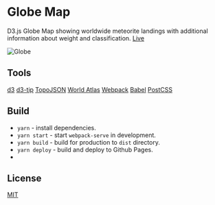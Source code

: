 # Globe Map

<p>D3.js Globe Map showing worldwide meteorite landings with additional information about weight and classification. <a href="https://azdanov.github.io/globe-map/">Live</a></p>

![Globe](https://user-images.githubusercontent.com/6123841/43815024-41d26576-9ad6-11e8-9ae2-055b9b04f3ab.png)

## Tools

[d3](https://d3js.org/)
[d3-tip](https://github.com/Caged/d3-tip)
[TopoJSON](https://github.com/topojson/topojson)
[World Atlas](https://github.com/topojson/world-atlas)
[Webpack](https://webpack.js.org/)
[Babel](https://babeljs.io/)
[PostCSS](https://postcss.org/)

## Build

- `yarn` - install dependencies.
- `yarn start` - start `webpack-serve` in development.
- `yarn build` - build for production to `dist` directory.
- `yarn deploy` - build and deploy to Github Pages.
- 

## License

[MIT](https://opensource.org/licenses/MIT)
